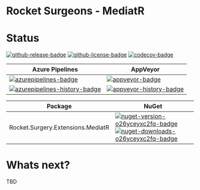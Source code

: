 # Rocket Surgeons - MediatR

# Status
<!-- badges -->
[![github-release-badge]][github-release]
[![github-license-badge]][github-license]
[![codecov-badge]][codecov]
<!-- badges -->

<!-- history badges -->
| Azure Pipelines | AppVeyor |
| --------------- | -------- |
| [![azurepipelines-badge]][azurepipelines] | [![appveyor-badge]][appveyor] |
| [![azurepipelines-history-badge]][azurepipelines-history] | [![appveyor-history-badge]][appveyor-history] |
<!-- history badges -->

<!-- nuget packages -->
| Package | NuGet |
| ------- | ----- |
| Rocket.Surgery.Extensions.MediatR | [![nuget-version-o26yceyxc2fq-badge]![nuget-downloads-o26yceyxc2fq-badge]][nuget-o26yceyxc2fq] |
<!-- nuget packages -->

# Whats next?
TBD

<!-- generated references -->
[github-release]: https://github.com/RocketSurgeonsGuild/MediatR.Extensions/releases/latest
[github-release-badge]: https://img.shields.io/github/release/RocketSurgeonsGuild/MediatR.Extensions.svg?logo=github&style=flat "Latest Release"
[github-license]: https://github.com/RocketSurgeonsGuild/MediatR.Extensions/blob/master/LICENSE
[github-license-badge]: https://img.shields.io/github/license/RocketSurgeonsGuild/MediatR.Extensions.svg?style=flat "License"
[codecov]: https://codecov.io/gh/RocketSurgeonsGuild/MediatR.Extensions
[codecov-badge]: https://img.shields.io/codecov/c/github/RocketSurgeonsGuild/MediatR.Extensions.svg?color=E03997&label=codecov&logo=codecov&logoColor=E03997&style=flat "Code Coverage"
[azurepipelines]: https://rocketsurgeonsguild.visualstudio.com/Libraries/_build/latest?definitionId=18&branchName=master
[azurepipelines-badge]: https://img.shields.io/azure-devops/build/rocketsurgeonsguild/Libraries/18.svg?color=98C6FF&label=azure%20pipelines&logo=azuredevops&logoColor=98C6FF&style=flat "Azure Pipelines Status"
[azurepipelines-history]: https://rocketsurgeonsguild.visualstudio.com/Libraries/_build?definitionId=18&branchName=master
[azurepipelines-history-badge]: https://buildstats.info/azurepipelines/chart/rocketsurgeonsguild/Libraries/18?includeBuildsFromPullRequest=false "Azure Pipelines History"
[appveyor]: https://ci.appveyor.com/project/RocketSurgeonsGuild/mediatr-extensions
[appveyor-badge]: https://img.shields.io/appveyor/ci/RocketSurgeonsGuild/mediatr-extensions.svg?color=00b3e0&label=appveyor&logo=appveyor&logoColor=00b3e0&style=flat "AppVeyor Status"
[appveyor-history]: https://ci.appveyor.com/project/RocketSurgeonsGuild/mediatr-extensions/history
[appveyor-history-badge]: https://buildstats.info/appveyor/chart/RocketSurgeonsGuild/mediatr-extensions?includeBuildsFromPullRequest=false "AppVeyor History"
[nuget-o26yceyxc2fq]: https://www.nuget.org/packages/Rocket.Surgery.Extensions.MediatR/
[nuget-version-o26yceyxc2fq-badge]: https://img.shields.io/nuget/v/Rocket.Surgery.Extensions.MediatR.svg?color=004880&logo=nuget&style=flat-square "NuGet Version"
[nuget-downloads-o26yceyxc2fq-badge]: https://img.shields.io/nuget/dt/Rocket.Surgery.Extensions.MediatR.svg?color=004880&logo=nuget&style=flat-square "NuGet Downloads"
<!-- generated references -->

<!-- nuke-data
github:
  owner: RocketSurgeonsGuild
  repository: MediatR.Extensions
azurepipelines:
  account: rocketsurgeonsguild
  teamproject: Libraries
  builddefinition: 18
appveyor:
  account: RocketSurgeonsGuild
  build: mediatr-extensions
-->